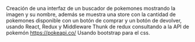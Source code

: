 Creación de una interfaz de un buscador de pokemones mostrando la imagen y su nombre, además se muestra una store con la cantidad de pokemones disponible con un botón de comprar y un botón de devolver, usando React, Redux y Middleware Thunk de redux consultando a la API de pokemón https://pokeapi.co/
Usando bootstrap para el css.

